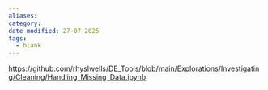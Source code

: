 ```yaml
---
aliases: 
category: 
date modified: 27-07-2025
tags:
  - blank
---
```

https://github.com/rhyslwells/DE_Tools/blob/main/Explorations/Investigating/Cleaning/Handling_Missing_Data.ipynb